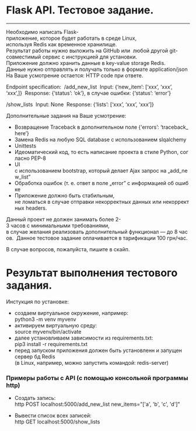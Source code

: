 # Flask API. Тестовое задание.
---

Необходимо написать Flask-приложение, которое будет работать в среде Linux,  
используя Redis как временное хранилище.  
Результат работы нужно выложить на GitHub или  
любой другой git-совместимый сервис с инструкцией для установки.  
Приложение должно хранить данные в key-value storage Redis.  
Данные нужно отправлять и получать только в формате application/json  
На Ваше усмотрение остается: HTTP code при ответе.  

Endpoint specification:  
/add_new_list  
Input: {‘new_item’: [‘xxx’, ‘xxx’, ‘xxx’,]}  
Response: {‘status’: ‘ok’}, в случае ошибки: {‘status’: ‘error’}  

/show_lists  
Input: None  
Response: {‘lists’: [‘xxx’, ‘xxx’, ‘xxx’]}  

Дополнительные задания на Ваше усмотрение:  
- Возвращение Traceback в дополнительном поле {‘errors’: ‘traceback_here’}  
- Замена Redis на любую SQL database с использованием slqalchemy  
- Unittests  
- Идеоматический код, то есть написание проекта в стиле Python, согласно PEP-8  
- UI c использованием bootstrap, который делает Ajax запрос на „add_new_list”  
- Обработка ошибок (т. е. ответ в поле „error” с информацией об ошибке  
- Приложение должно быть стабильным,  
не ломаться в случае отправки некорректных данных или некорректных headers.  


Данный проект не должен занимать более 2-3 часов с минимальными требованиями,  
в случае желания реализовать дополнительный функционал — до 8 часов.  
Данное тестовое задание оплачивается в тарификации 100 грн/час.  

В случае вопросов, пожалуйста, пишите в скайп.  

# Pезультат выполнения тестового задания.

Инстукция по установке:
- cоздаем виртуальное окружение, например:  
    python3 -m venv myvenv  
- активируем виртуальную среду:  
    source myvenv/bin/activate  
- далее установливаем зависимости из requirements.txt:  
    pip3 install -r requirements.txt  
- перед запуском приложения должен быть установленн и запущен сервер бд Redis  
    (в Linux, например, можно запустить командой: redis-server)  



### Примеры работы с API (с помощью консольной программы http)

* Создать запись:  
    http POST localhost:5000/add_new_list new_items="['a', 'b', 'c', 'd']"  

* Вывести список всех записей:  
    http GET localhost:5000/show_lists  

